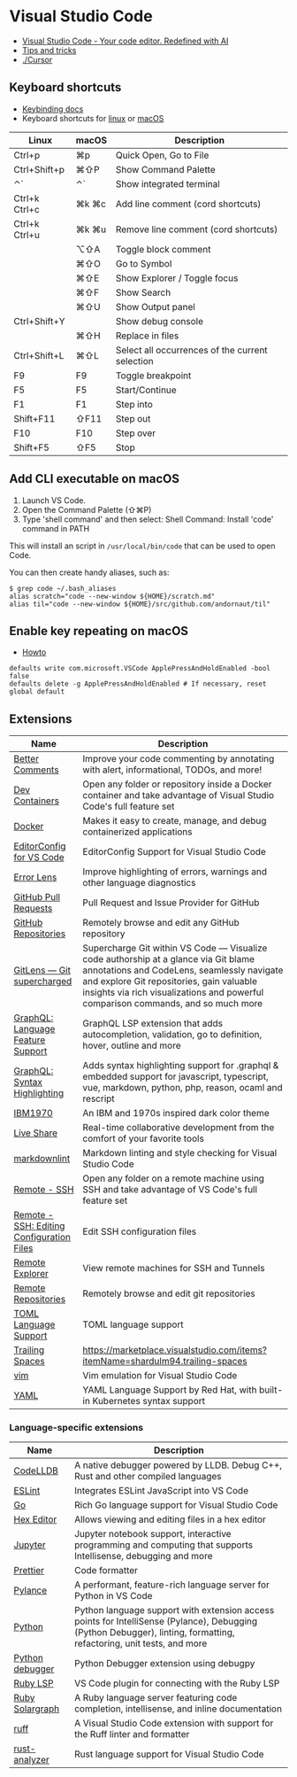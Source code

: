 # Visual Studio Code

* [Visual Studio Code - Your code editor. Redefined with AI](https://code.visualstudio.com/)
* [Tips and tricks](https://code.visualstudio.com/docs/getstarted/tips-and-tricks)
* [./Cursor](./cursor.md)

## Keyboard shortcuts

* [Keybinding docs](https://code.visualstudio.com/docs/getstarted/keybindings)
* Keyboard shortcuts for [linux](https://code.visualstudio.com/shortcuts/keyboard-shortcuts-linux.pdf) or [macOS](https://code.visualstudio.com/shortcuts/keyboard-shortcuts-macos.pdf)

Linux|macOS|Description
---|---|---
Ctrl+p|⌘p|Quick Open, Go to File
Ctrl+Shift+p|⌘⇧P|Show Command Palette
⌃`|⌃`|Show integrated terminal
|Ctrl+k Ctrl+c|⌘k ⌘c|Add line comment (cord shortcuts)
|Ctrl+k Ctrl+u|⌘k ⌘u|Remove line comment (cord shortcuts)
||⌥⇧A|Toggle block comment
||⌘⇧O|Go to Symbol
||⌘⇧E|Show Explorer / Toggle focus
||⌘⇧F|Show Search
||⌘⇧U|Show Output panel
Ctrl+Shift+Y||Show debug console
||⌘⇧H|Replace in files
Ctrl+Shift+L|⌘⇧L|Select all occurrences of the current selection
F9|F9|Toggle breakpoint
F5|F5|Start/Continue
F1|F1|Step into
Shift+F11|⇧F11|Step out
F10|F10|Step over
Shift+F5|⇧F5|Stop

## Add CLI executable on macOS

1. Launch VS Code.
1. Open the Command Palette (⇧⌘P)
1. Type 'shell command' and then select: Shell Command: Install 'code' command in PATH

This will install an script in `/usr/local/bin/code` that can be used to open Code.

You can then create handy aliases, such as:

```
$ grep code ~/.bash_aliases
alias scratch="code --new-window ${HOME}/scratch.md"
alias til="code --new-window ${HOME}/src/github.com/andornaut/til"
```

## Enable key repeating on macOS

* [Howto](https://github.com/VSCodeVim/Vim#mac)

```
defaults write com.microsoft.VSCode ApplePressAndHoldEnabled -bool false
defaults delete -g ApplePressAndHoldEnabled # If necessary, reset global default
```

## Extensions

Name | Description
--- | ---
[Better Comments](https://marketplace.visualstudio.com/items?itemName=aaron-bond.better-comments) | Improve your code commenting by annotating with alert, informational, TODOs, and more!
[Dev Containers](https://marketplace.visualstudio.com/items?itemName=ms-vscode-remote.remote-containers) | Open any folder or repository inside a Docker container and take advantage of Visual Studio Code's full feature set
[Docker](https://marketplace.visualstudio.com/items?itemName=ms-azuretools.vscode-docker) | Makes it easy to create, manage, and debug containerized applications
[EditorConfig for VS Code](https://marketplace.visualstudio.com/items?itemName=EditorConfig.EditorConfig) | EditorConfig Support for Visual Studio Code
[Error Lens](https://marketplace.visualstudio.com/items?itemName=usernamehw.errorlens) | Improve highlighting of errors, warnings and other language diagnostics
[GitHub Pull Requests](https://marketplace.visualstudio.com/items?itemName=GitHub.vscode-pull-request-github) | Pull Request and Issue Provider for GitHub
[GitHub Repositories](https://marketplace.visualstudio.com/items?itemName=GitHub.remotehub) | Remotely browse and edit any GitHub repository
[GitLens — Git supercharged](https://marketplace.visualstudio.com/items?itemName=eamodio.gitlens) | Supercharge Git within VS Code — Visualize code authorship at a glance via Git blame annotations and CodeLens, seamlessly navigate and explore Git repositories, gain valuable insights via rich visualizations and powerful comparison commands, and so much more
[GraphQL: Language Feature Support](https://marketplace.visualstudio.com/items?itemName=GraphQL.vscode-graphql) | GraphQL LSP extension that adds autocompletion, validation, go to definition, hover, outline and more
[GraphQL: Syntax Highlighting](https://marketplace.visualstudio.com/items?itemName=GraphQL.vscode-graphql-syntax) | Adds syntax highlighting support for .graphql & embedded support for javascript, typescript, vue, markdown, python, php, reason, ocaml and rescript
[IBM1970](https://marketplace.visualstudio.com/items?itemName=Andornaut.ibm1970) | An IBM and 1970s inspired dark color theme
[Live Share](https://marketplace.visualstudio.com/items?itemName=MS-vsliveshare.vsliveshare) | Real-time collaborative development from the comfort of your favorite tools
[markdownlint](https://marketplace.visualstudio.com/items?itemName=DavidAnson.vscode-markdownlint) | Markdown linting and style checking for Visual Studio Code
[Remote - SSH](https://marketplace.visualstudio.com/items?itemName=ms-vscode-remote.remote-ssh) | Open any folder on a remote machine using SSH and take advantage of VS Code's full feature set
[Remote - SSH: Editing Configuration Files](https://marketplace.visualstudio.com/items?itemName=ms-vscode-remote.remote-ssh-edit) | Edit SSH configuration files
[Remote Explorer](https://marketplace.visualstudio.com/items?itemName=ms-vscode.remote-explorer) | View remote machines for SSH and Tunnels
[Remote Repositories](https://marketplace.visualstudio.com/items?itemName=ms-vscode.remote-repositories) | Remotely browse and edit git repositories
[TOML Language Support](https://marketplace.visualstudio.com/items?itemName=be5invis.toml) | TOML language support
[Trailing Spaces](https://marketplace.visualstudio.com/items?itemName=shardulm94.trailing-spaces) | https://marketplace.visualstudio.com/items?itemName=shardulm94.trailing-spaces
[vim](https://marketplace.visualstudio.com/items?itemName=vscodevim.vim) | Vim emulation for Visual Studio Code
[YAML](https://marketplace.visualstudio.com/items?itemName=redhat.vscode-yaml) | YAML Language Support by Red Hat, with built-in Kubernetes syntax support

### Language-specific extensions

Name | Description
--- | ---
[CodeLLDB](https://marketplace.visualstudio.com/items?itemName=vadimcn.vscode-lldb) | A native debugger powered by LLDB. Debug C++, Rust and other compiled languages
[ESLint](https://marketplace.visualstudio.com/items?itemName=dbaeumer.vscode-eslint) | Integrates ESLint JavaScript into VS Code
[Go](https://marketplace.visualstudio.com/items?itemName=golang.Go) | Rich Go language support for Visual Studio Code
[Hex Editor](https://marketplace.visualstudio.com/items?itemName=ms-vscode.hexeditor) | Allows viewing and editing files in a hex editor
[Jupyter](https://marketplace.visualstudio.com/items?itemName=ms-toolsai.jupyter) | Jupyter notebook support, interactive programming and computing that supports Intellisense, debugging and more
[Prettier](https://marketplace.visualstudio.com/items?itemName=esbenp.prettier-vscode) | Code formatter
[Pylance](https://marketplace.visualstudio.com/items?itemName=ms-python.vscode-pylance) | A performant, feature-rich language server for Python in VS Code
[Python](https://marketplace.visualstudio.com/items?itemName=ms-python.python) | Python language support with extension access points for IntelliSense (Pylance), Debugging (Python Debugger), linting, formatting, refactoring, unit tests, and more
[Python debugger](https://marketplace.visualstudio.com/items?itemName=ms-python.debugpy) | Python Debugger extension using debugpy
[Ruby LSP](https://marketplace.visualstudio.com/items?itemName=Shopify.ruby-lsp&ssr=false#review-details) | VS Code plugin for connecting with the Ruby LSP
[Ruby Solargraph](https://marketplace.visualstudio.com/items?itemName=castwide.solargraph) | A Ruby language server featuring code completion, intellisense, and inline documentation
[ruff](https://marketplace.visualstudio.com/items?itemName=charliermarsh.ruff) | A Visual Studio Code extension with support for the Ruff linter and formatter
[rust-analyzer](https://marketplace.visualstudio.com/items?itemName=rust-lang.rust-analyzer) | Rust language support for Visual Studio Code
